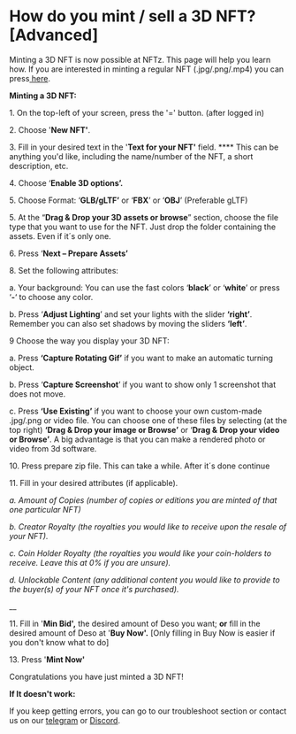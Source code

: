 # How do you mint / sell a 3D NFT? \[Advanced]

Minting a 3D NFT is now possible at NFTz. This page will help you learn how. If you are interested in minting a regular NFT (.jpg/.png/.mp4) you can press[ here](../nft/selling-nft-intro/how-do-you-mint-sell-an-nft.md).&#x20;



**Minting a 3D NFT:**

1\. On the top-left of your screen, press the '=' button. (after logged in)

2\. Choose '**New NFT'**.

3\. Fill in your desired text in the '**Text for your NFT'** field. **** This can be anything you'd like, including the name/number of the NFT, a short description, etc.

4\. Choose ‘**Enable 3D options’.**

5\. Choose Format: ‘**GLB/gLTF’** or ‘**FBX**’ or ‘**OBJ**’ (Preferable gLTF)

5\. At the “**Drag & Drop your 3D assets or browse**” section, choose the file type that you want to use for the NFT. Just drop the folder containing the assets. Even if it´s only one.

6\. Press ‘**Next – Prepare Assets’**

8\. Set the following attributes:

a.  Your background: You can use the fast colors ‘**black**’ or ‘**white**’ or press ‘**-**‘ to choose any color.

b. Press ‘**Adjust Lighting**’ and set your lights with the slider **‘right’**. Remember you can also set shadows by moving the sliders **‘left’**.

&#x20;

9 Choose the way you display your 3D NFT:

a. Press **‘Capture Rotating Gif’** if you want to make an automatic turning object.

b. Press ‘**Capture Screenshot**’ if you want to show only 1 screenshot that does not move.

c. Press **‘Use Existing’** if you want to choose your own custom-made .jpg/.png or video file. You can choose one of these files by selecting (at the top right) **‘Drag & Drop your image or Browse’** or ‘**Drag &** **Drop your video or Browse’**. A big advantage is that you can make a rendered photo or video from 3d software.

10\. Press prepare zip file. This can take a while. After it´s done continue

&#x20;

11\. Fill in your desired attributes (if applicable).

_a. Amount of Copies (number of copies or editions you are minted of that one particular NFT)_

_b. Creator Royalty (the royalties you would like to receive upon the resale of your NFT)._

_c. Coin Holder Royalty (the royalties you would like your coin-holders to receive. Leave this at 0% if you are unsure)._

_d. Unlockable Content (any additional content you would like to provide to the buyer(s) of your NFT once it's purchased)._

__

11\. Fill in '**Min Bid',** the desired amount of Deso you want; **or** fill in the desired amount of Deso at '**Buy Now'.** \[Only filling in Buy Now is easier if you don't know what to do]

13\. Press '**Mint Now'**

Congratulations you have just minted a 3D NFT!

&#x20;



**If It doesn't work:**

If you keep getting errors, you can go to our troubleshoot section or contact us on our [telegram](https://t.me/+qdNeX8CYB\_swZTQx) or [Discord](https://discord.gg/jQ34WMMZce).
